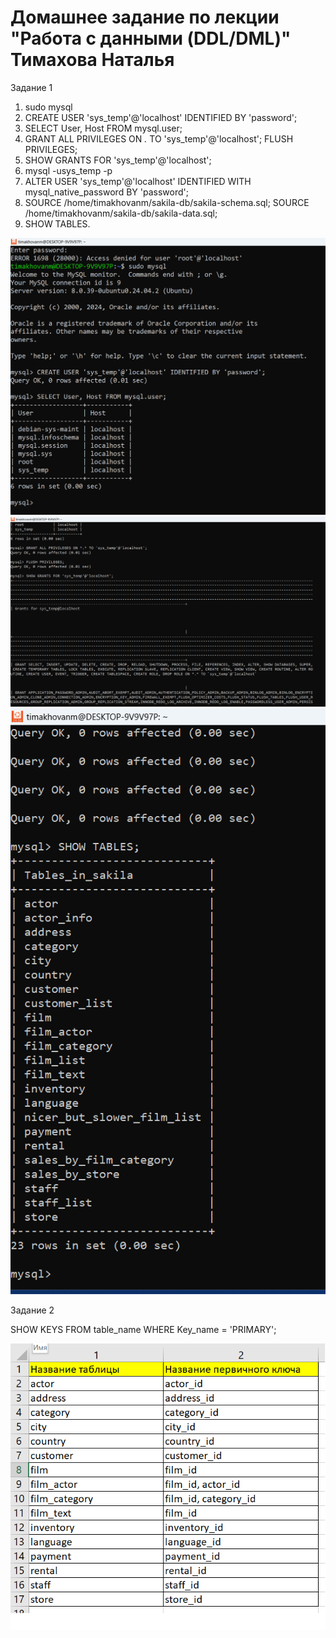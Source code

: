 # Домашнее задание по лекции "Работа с данными (DDL/DML)" Тимахова Наталья

Задание 1

1. sudo mysql
2. CREATE USER 'sys_temp'@'localhost' IDENTIFIED BY 'password';
3. SELECT User, Host FROM mysql.user;
4. GRANT ALL PRIVILEGES ON *.* TO 'sys_temp'@'localhost';
FLUSH PRIVILEGES;
5. SHOW GRANTS FOR 'sys_temp'@'localhost';
6. mysql -usys_temp -p
7. ALTER USER 'sys_temp'@'localhost' IDENTIFIED WITH mysql_native_password BY 'password';
8. SOURCE /home/timakhovanm/sakila-db/sakila-schema.sql;
SOURCE /home/timakhovanm/sakila-db/sakila-data.sql;
9. SHOW TABLES.

![1users](https://github.com/timakhova/hw_DDL_DML/blob/main/1-1users.png)
![2prava](https://github.com/timakhova/hw_DDL_DML/blob/main/1-2prava.png)
![3db](https://github.com/timakhova/hw_DDL_DML/blob/main/1-3db.png)

Задание 2

SHOW KEYS FROM table_name WHERE Key_name = 'PRIMARY';

![1tables](https://github.com/timakhova/hw_DDL_DML/blob/main/2-1tables.png)



